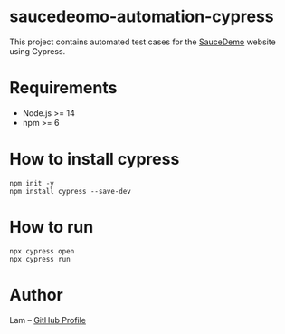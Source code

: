 # saucedeomo-automation-cypress

This project contains automated test cases for the [SauceDemo](https://www.saucedemo.com) website using Cypress.

# Requirements
- Node.js >= 14
- npm >= 6

# How to install cypress
```
npm init -y
npm install cypress --save-dev
```

# How to run
``` 
npx cypress open
npx cypress run
```

# Author
Lam – [GitHub Profile](https://github.com/Lamsihar24/)
